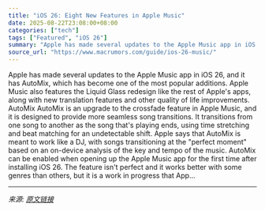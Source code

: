 ```yaml
---
title: "iOS 26: Eight New Features in Apple Music"
date: 2025-08-22T23:08:00+08:00
categories: ["tech"]
tags: ["Featured", "iOS 26"]
summary: "Apple has made several updates to the Apple Music app in iOS 26, and it has AutoMix, which has become one of the most popular additions. &zwnj;Apple Music&zwnj; also features the Liquid Glass redesign"
source_url: "https://www.macrumors.com/guide/ios-26-music/"
---
```


Apple has made several updates to the Apple Music app in iOS 26, and it has AutoMix, which has become one of the most popular additions. &zwnj;Apple Music&zwnj; also features the Liquid Glass redesign like the rest of Apple's apps, along with new translation features and other quality of life improvements. AutoMix AutoMix is an upgrade to the crossfade feature in &zwnj;Apple Music&zwnj;, and it is designed to provide more seamless song transitions. It transitions from one song to another as the song that's playing ends, using time stretching and beat matching for an undetectable shift. Apple says that AutoMix is meant to work like a DJ, with songs transitioning at the "perfect moment" based on an on-device analysis of the key and tempo of the music. AutoMix can be enabled when opening up the &zwnj;Apple Music&zwnj; app for the first time after installing &zwnj;iOS 26&zwnj;. The feature isn't perfect and it works better with some genres than others, but it is a work in progress that App...

---

*来源: [原文链接](https://www.macrumors.com/guide/ios-26-music/)*
